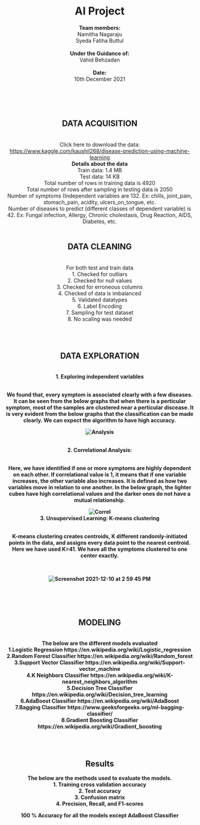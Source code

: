 # <center> AI Project </center>
<center>  <b> Team members: </b> </br>
      Namitha Nagaraju </br>
      Syeda Fatiha Buttul <center> </br>

<center> <b> Under the Guidance of: </b> </br>
          Vahid Behzadan </center> </br>

 <center> <b> Date: </b> </br>
10th December 2021 </center>
</br>
</br>
</br>
</br>

<b> <h2> DATA ACQUISITION </h2> </b>
</br> Click here to download the data: https://www.kaggle.com/kaushil268/disease-prediction-using-machine-learning </br>
<b> Details about the data </b> </br> 
Train data: 1.4 MB
</br> Test data: 14 KB </br>
Total number of rows in training data is 4920 </br>
Total number of rows after sampling in testing data is 2050 </br>
Number of symptoms (Independent variables are 132. Ex: chills, joint_pain, stomach_pain, acidity, ulcers_on_tongue, etc. </br>
Number of diseases to predict (different classes of dependent variable) is 42. Ex: Fungal infection, Allergy, Chronic cholestasis, Drug Reaction, AIDS, Diabetes, etc.
</br></br> <b> <h2> DATA CLEANING </h2> </b>
</br> For both test and train data 
</br> 1. Checked for outliars
</br> 2. Checked for null values
</br> 3. Checked for erroneous columns
</br> 4. Checked of data is imbalanced
</br> 5. Validated datatypes
</br> 6. Label Encoding
</br> 7. Sampling for test dataset
</br> 8. No scaling was needed

</br></br> <b> <h2> DATA EXPLORATION </h2> </b>

<br> <b> 1. Exploring independent variables </br></br>
<p> We found that, every symptom is associated clearly with a few diseases. It can be seen from the below graphs that when there is a perticular symptom, most of the samples are clustered near a perticular discease. It is very evident from the below graphs that the classification can be made clearly. We can expect the algorithm to have high accuracy. </p>

![Analysis](https://user-images.githubusercontent.com/64222141/145634540-46415653-3f4a-4a64-ada2-eb31e47100d6.png)

<br> <b> 2. Correlational Analysis:</b> </br> </br>
<p> Here, we have identified if one or more symptoms are highly dependent on each other. If correlational value is 1, it means that if one variable increases, the other variable also increases. It is defined as how two variables move in relation to one another. In the below graph, the lighter cubes have high correlational values and the darker ones do not have a mutual relationship. </p>

![Correl](https://user-images.githubusercontent.com/64222141/145634075-eedc666a-f863-4068-be48-9f6679a61c39.png)
<br> <b> 3. Unsupervised Learning: K-means clustering </b> </br> </br>
<p> K-means clustering creates centroids, K different randomly-initiated points in the data, and assigns every data point to the nearest centroid. Here we have used K=41. We have all the symptoms clustered to one center exactly. </p></br>

![Screenshot 2021-12-10 at 2 59 45 PM](https://user-images.githubusercontent.com/64222141/145634394-35ccd1e3-54f3-47ba-95f7-4bacdd47731e.png)

</br>
</br></br> <b> <h2> MODELING </h2> </b>
</br>The below are the different models evaluated
</br> 1.Logistic Regression https://en.wikipedia.org/wiki/Logistic_regression
</br> 2.Random Forest Classifier https://en.wikipedia.org/wiki/Random_forest
</br> 3.Support Vector Classifier https://en.wikipedia.org/wiki/Support-vector_machine
</br> 4.K Neighbors Classifier https://en.wikipedia.org/wiki/K-nearest_neighbors_algorithm
</br> 5.Decision Tree Classifier https://en.wikipedia.org/wiki/Decision_tree_learning
</br> 6.AdaBoost Classifier https://en.wikipedia.org/wiki/AdaBoost
</br> 7.Bagging Classifier https://www.geeksforgeeks.org/ml-bagging-classifier/
</br> 8.Gradient Boosting Classifier https://en.wikipedia.org/wiki/Gradient_boosting

</br></br> <b> <h2> Results </h2> </b>
The below are the methods used to evaluate the models. 
</br> 1. Training cross validation accuracy 
</br> 2. Test accuracy
</br> 3. Confusion matrix
</br> 4. Precision, Recall, and F1-scores

100 % Accuracy for all the models except AdaBoost Classifier

